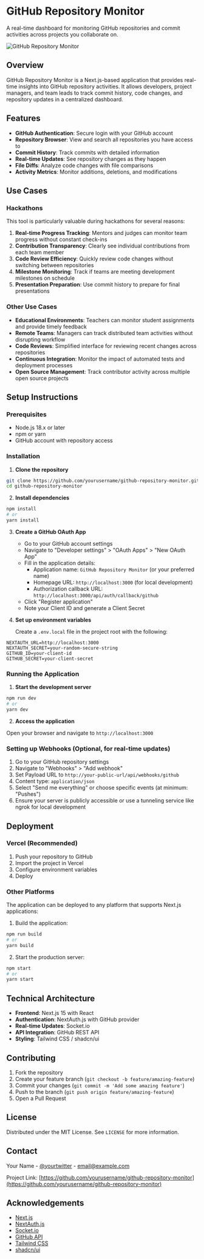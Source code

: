 # GitHub Repository Monitor

A real-time dashboard for monitoring GitHub repositories and commit activities across projects you collaborate on.

![GitHub Repository Monitor](https://placehold.co/600x400?text=GitHub+Repository+Monitor)

## Overview

GitHub Repository Monitor is a Next.js-based application that provides real-time insights into GitHub repository activities. It allows developers, project managers, and team leads to track commit history, code changes, and repository updates in a centralized dashboard.

## Features

- **GitHub Authentication**: Secure login with your GitHub account
- **Repository Browser**: View and search all repositories you have access to
- **Commit History**: Track commits with detailed information
- **Real-time Updates**: See repository changes as they happen
- **File Diffs**: Analyze code changes with file comparisons
- **Activity Metrics**: Monitor additions, deletions, and modifications

## Use Cases

### Hackathons

This tool is particularly valuable during hackathons for several reasons:

1. **Real-time Progress Tracking**: Mentors and judges can monitor team progress without constant check-ins
2. **Contribution Transparency**: Clearly see individual contributions from each team member
3. **Code Review Efficiency**: Quickly review code changes without switching between repositories
4. **Milestone Monitoring**: Track if teams are meeting development milestones on schedule
5. **Presentation Preparation**: Use commit history to prepare for final presentations

### Other Use Cases

- **Educational Environments**: Teachers can monitor student assignments and provide timely feedback
- **Remote Teams**: Managers can track distributed team activities without disrupting workflow
- **Code Reviews**: Simplified interface for reviewing recent changes across repositories
- **Continuous Integration**: Monitor the impact of automated tests and deployment processes
- **Open Source Management**: Track contributor activity across multiple open source projects

## Setup Instructions

### Prerequisites

- Node.js 18.x or later
- npm or yarn
- GitHub account with repository access

### Installation

1. **Clone the repository**

```bash
git clone https://github.com/yourusername/github-repository-monitor.git
cd github-repository-monitor
```

2. **Install dependencies**

```bash
npm install
# or
yarn install
```

3. **Create a GitHub OAuth App**

   - Go to your GitHub account settings
   - Navigate to "Developer settings" > "OAuth Apps" > "New OAuth App"
   - Fill in the application details:
     - Application name: `GitHub Repository Monitor` (or your preferred name)
     - Homepage URL: `http://localhost:3000` (for local development)
     - Authorization callback URL: `http://localhost:3000/api/auth/callback/github`
   - Click "Register application"
   - Note your Client ID and generate a Client Secret

4. **Set up environment variables**

   Create a `.env.local` file in the project root with the following:

```
NEXTAUTH_URL=http://localhost:3000
NEXTAUTH_SECRET=your-random-secure-string
GITHUB_ID=your-client-id
GITHUB_SECRET=your-client-secret
```

### Running the Application

1. **Start the development server**

```bash
npm run dev
# or
yarn dev
```

2. **Access the application**

Open your browser and navigate to `http://localhost:3000`

### Setting up Webhooks (Optional, for real-time updates)

1. Go to your GitHub repository settings
2. Navigate to "Webhooks" > "Add webhook"
3. Set Payload URL to `http://your-public-url/api/webhooks/github`
4. Content type: `application/json`
5. Select "Send me everything" or choose specific events (at minimum: "Pushes")
6. Ensure your server is publicly accessible or use a tunneling service like ngrok for local development

## Deployment

### Vercel (Recommended)

1. Push your repository to GitHub
2. Import the project in Vercel
3. Configure environment variables
4. Deploy

### Other Platforms

The application can be deployed to any platform that supports Next.js applications:

1. Build the application:
```bash
npm run build
# or
yarn build
```

2. Start the production server:
```bash
npm start
# or
yarn start
```

## Technical Architecture

- **Frontend**: Next.js 15 with React
- **Authentication**: NextAuth.js with GitHub provider
- **Real-time Updates**: Socket.io
- **API Integration**: GitHub REST API
- **Styling**: Tailwind CSS / shadcn/ui

## Contributing

1. Fork the repository
2. Create your feature branch (`git checkout -b feature/amazing-feature`)
3. Commit your changes (`git commit -m 'Add some amazing feature'`)
4. Push to the branch (`git push origin feature/amazing-feature`)
5. Open a Pull Request

## License

Distributed under the MIT License. See `LICENSE` for more information.

## Contact

Your Name - [@yourtwitter](https://twitter.com/yourtwitter) - email@example.com

Project Link: [https://github.com/yourusername/github-repository-monitor](https://github.com/yourusername/github-repository-monitor)

## Acknowledgements

- [Next.js](https://nextjs.org/)
- [NextAuth.js](https://next-auth.js.org/)
- [Socket.io](https://socket.io/)
- [GitHub API](https://docs.github.com/en/rest)
- [Tailwind CSS](https://tailwindcss.com/)
- [shadcn/ui](https://ui.shadcn.com/)